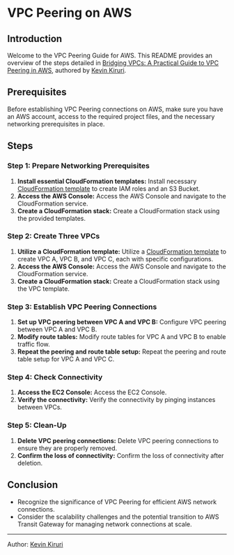 # VPC Peering on AWS

## Introduction

Welcome to the VPC Peering Guide for AWS. This README provides an overview of the steps detailed in [Bridging VPCs: A Practical Guide to VPC Peering in AWS](https://medium.com/@kevinkiruri/creating-a-vpc-peering-connection-on-aws-ff35156e39b9), authored by [Kevin Kiruri](https://www.linkedin.com/in/kevin-kiruri/).

## Prerequisites

Before establishing VPC Peering connections on AWS, make sure you have an AWS account, access to the required project files, and the necessary networking prerequisites in place.

## Steps

### Step 1: Prepare Networking Prerequisites

1. **Install essential CloudFormation templates:** Install necessary [CloudFormation template](pre-requisites.yaml) to create IAM roles and an S3 Bucket.
2. **Access the AWS Console:** Access the AWS Console and navigate to the CloudFormation service.
3. **Create a CloudFormation stack:** Create a CloudFormation stack using the provided templates.

### Step 2: Create Three VPCs

1. **Utilize a CloudFormation template:** Utilize a [CloudFormation template](create_VPC.yaml) to create VPC A, VPC B, and VPC C, each with specific configurations.
2. **Access the AWS Console:** Access the AWS Console and navigate to the CloudFormation service.
3. **Create a CloudFormation stack:** Create a CloudFormation stack using the VPC template.

### Step 3: Establish VPC Peering Connections

1. **Set up VPC peering between VPC A and VPC B:** Configure VPC peering between VPC A and VPC B.
2. **Modify route tables:** Modify route tables for VPC A and VPC B to enable traffic flow.
3. **Repeat the peering and route table setup:** Repeat the peering and route table setup for VPC A and VPC C.

### Step 4: Check Connectivity

1. **Access the EC2 Console:** Access the EC2 Console.
2. **Verify the connectivity:** Verify the connectivity by pinging instances between VPCs.

### Step 5: Clean-Up

1. **Delete VPC peering connections:** Delete VPC peering connections to ensure they are properly removed.
2. **Confirm the loss of connectivity:** Confirm the loss of connectivity after deletion.

## Conclusion

- Recognize the significance of VPC Peering for efficient AWS network connections.
- Consider the scalability challenges and the potential transition to AWS Transit Gateway for managing network connections at scale.

---

Author: [Kevin Kiruri](https://www.linkedin.com/in/kevin-kiruri/)
